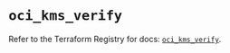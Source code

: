 # `oci_kms_verify`

Refer to the Terraform Registry for docs: [`oci_kms_verify`](https://registry.terraform.io/providers/oracle/oci/7.19.0/docs/resources/kms_verify).
